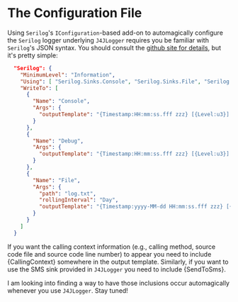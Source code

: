 # The Configuration File

Using `Serilog`'s `IConfiguration`-based add-on to automagically configure the `Serilog` logger underlying `J4JLogger` requires you be familiar with `Serilog`'s JSON syntax. You should consult the [github site for details](https://github.com/serilog/serilog-settings-configuration), but it's pretty simple:

```json
  "Serilog": {
    "MinimumLevel": "Information",
    "Using": [ "Serilog.Sinks.Console", "Serilog.Sinks.File", "Serilog.Sinks.Debug" ],
    "WriteTo": [
      {
        "Name": "Console",
        "Args": {
          "outputTemplate": "{Timestamp:HH:mm:ss.fff zzz} [{Level:u3}] {Message:lj} {CallingContext} {Exception}{NewLine}"
        }
      },
      {
        "Name": "Debug",
        "Args": {
          "outputTemplate": "{Timestamp:HH:mm:ss.fff zzz} [{Level:u3}] {Message:lj} {CallingContext} {Exception}"
        }
      },
      {
        "Name": "File",
        "Args": {
          "path": "log.txt",
          "rollingInterval": "Day",
          "outputTemplate": "{Timestamp:yyyy-MM-dd HH:mm:ss.fff zzz} [{Level:u3}] {Message:lj} {CallingContext} {Exception}{NewLine}"
        }
      }
    ]
  }
```

If you want the calling context information (e.g., calling method, source code file and source code line number) to appear you need to include {CallingContext} somewhere in the output template. Similarly, if you want to use the SMS sink provided in `J4JLogger` you need to include {SendToSms}.

I am looking into finding a way to have those inclusions occur automagically whenever you use `J4JLogger`. Stay tuned!
